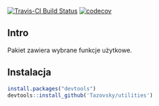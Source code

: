[![Travis-CI Build Status](https://travis-ci.org/Tazovsky/utilities.svg?branch=master)](https://travis-ci.org/Tazovsky/utilities) [![codecov](https://codecov.io/gh/Tazovsky/utilities/branch/master/graph/badge.svg)](https://codecov.io/gh/Tazovsky/utilities)

## Intro
Pakiet zawiera wybrane funkcje użytkowe.

## Instalacja

```R
install.packages("devtools")
devtools::install_github('Tazovsky/utilities')
```
